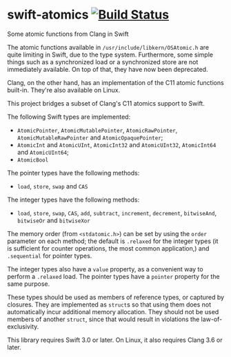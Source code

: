 # swift-atomics [![Build Status](https://travis-ci.org/glessard/swift-atomics.svg?branch=master)](https://travis-ci.org/glessard/swift-atomics)
Some atomic functions from Clang in Swift

The atomic functions available in `/usr/include/libkern/OSAtomic.h` are quite limiting in Swift, due to the type system. Furthermore, some simple things such as a synchronized load or a synchronized store are not immediately available. On top of that, they have now been deprecated.

Clang, on the other hand, has an implementation of the C11 atomic functions built-in. They're also available on Linux.

This project bridges a subset of Clang's C11 atomics support to Swift.

The following Swift types are implemented:
- `AtomicPointer`, `AtomicMutablePointer`, `AtomicRawPointer`, `AtomicMutableRawPointer` and `AtomicOpaquePointer`;
- `AtomicInt` and `AtomicUInt`, `AtomicInt32` and `AtomicUInt32`, `AtomicInt64` and `AtomicUInt64`;
- `AtomicBool`

The pointer types have the following methods:
- `load`, `store`, `swap` and `CAS`

The integer types have the following methods:
- `load`, `store`, `swap`, `CAS`, `add`, `subtract`, `increment`, `decrement`, `bitwiseAnd`, `bitwiseOr` and `bitwiseXor`

The memory order (from `<stdatomic.h>`) can be set by using the `order` parameter on each method; the default is `.relaxed` for the integer types (it is sufficient for counter operations, the most common application,) and `.sequential` for pointer types.

The integer types also have a `value` property, as a convenient way to perform a `.relaxed` load. The pointer types have a `pointer` property for the same purpose.

These types should be used as members of reference types, or captured by closures. They are implemented as `struct`s so that using them does not automatically incur additional memory allocation. They should not be used members of another `struct`, since that would result in violations the law-of-exclusivity.

This library requires Swift 3.0 or later. On Linux, it also requires Clang 3.6 or later.
